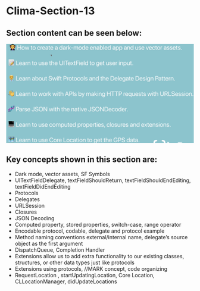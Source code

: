 # Clima-Section-13

## Section content can be seen below:


![Clima Section 13](Documentation/ss-1.png)



## Key concepts shown in this section are:

- Dark mode, vector assets, SF Symbols
- UITextFieldDelegate, textFieldShouldReturn, textFieldShouldEndEditing, textFieldDidEndEditing
- Protocols
- Delegates
- URLSession
- Closures
- JSON Decoding
- Computed property, stored properties, switch-case, range operator
- Encodable protocol, codable, delegate and protocol example
- Method naming conventions external/internal name, delegate’s source object as the first argument
- DispatchQueue, Completion Handler
- Extensions allow us to add extra functionality to our existing classes, structures, or other data types just like protocols
- Extensions using protocols, //MARK concept, code organizing
- RequestLocation , startUpdatingLocation, Core Location, CLLocationManager, didUpdateLocations

